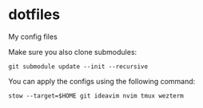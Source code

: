 # dotfiles
My config files

Make sure you also clone submodules:
```console
git submodule update --init --recursive
```

You can apply the configs using the following command:
```console
stow --target=$HOME git ideavim nvim tmux wezterm
```

